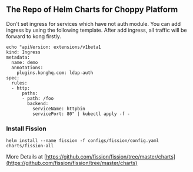 ## The Repo of Helm Charts for Choppy Platform
Don't set ingress for services which have not auth module. You can add ingress by using the following template. After add ingress, all traffic will be forward to kong firstly.
```
echo "apiVersion: extensions/v1beta1
kind: Ingress
metadata:
  name: demo
  annotations:
    plugins.konghq.com: ldap-auth
spec:
  rules:
  - http:
      paths:
      - path: /foo
        backend:
          serviceName: httpbin
          servicePort: 80" | kubectl apply -f -
```

### Install Fission
```
helm install --name fission -f configs/fission/config.yaml charts/fission-all
```

More Details at [https://github.com/fission/fission/tree/master/charts](https://github.com/fission/fission/tree/master/charts)